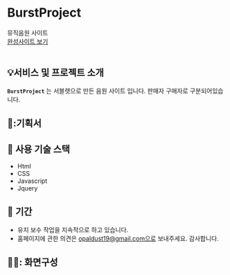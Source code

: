 # BurstProject
뮤직음원 사이트 
</br>
<a href="">완성사이트 보기</a>
</br></br>


## :bulb:서비스 및 프로젝트 소개

**`BurstProject`** 는 서블렛으로 만든 음원 사이트 입니다. 판매자 구매자로 구분되어있습니다.

## 📖:기획서


## :wrench: 사용 기술 스택
- Html
- CSS
- Javascript
- Jquery

## :floppy_disk: 기간

- 유지 보수 작업을 지속적으로 하고 있습니다. 
- 홈페이지에 관한 의견은 opaldust19@gmail.com으로 보내주세요. 감사합니다.

## 🕵️‍♀️: 화면구성
